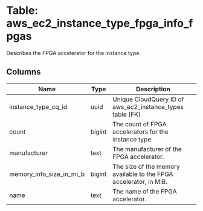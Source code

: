 
# Table: aws_ec2_instance_type_fpga_info_fpgas
Describes the FPGA accelerator for the instance type.
## Columns
| Name        | Type           | Description  |
| ------------- | ------------- | -----  |
|instance_type_cq_id|uuid|Unique CloudQuery ID of aws_ec2_instance_types table (FK)|
|count|bigint|The count of FPGA accelerators for the instance type.|
|manufacturer|text|The manufacturer of the FPGA accelerator.|
|memory_info_size_in_mi_b|bigint|The size of the memory available to the FPGA accelerator, in MiB.|
|name|text|The name of the FPGA accelerator.|
